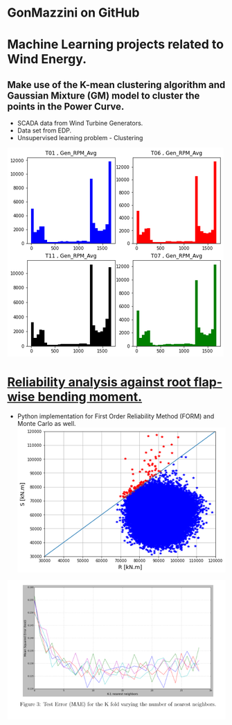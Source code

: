 # GonMazzini on GitHub

# Machine Learning projects related to Wind Energy.

## Make use of the K-mean clustering algorithm and Gaussian Mixture (GM) model to cluster the points in the Power Curve.
* SCADA data from Wind Turbine Generators.
* Data set from EDP.
* Unsupervised learning problem - Clustering


![image](images/Gen%20RPM.png)


# [Reliability analysis against root flap-wise bending moment.](https://github.com/GonMazzini/Reliability-Analysis)
* Python implementation for First Order Reliability Method (FORM) and Monte Carlo as well.
![image](images/Reliability%20plot.png?raw=true)

![image](images/KNN%20regressor.png)
